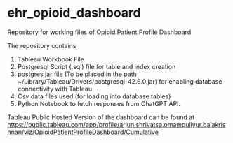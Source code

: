 # ehr_opioid_dashboard
Repository for working files of Opioid Patient Profile Dashboard

The repository contains
1. Tableau Workbook File
2. Postgresql Script (.sql) file for table and index creation
3. postgres jar file (To be placed in
the path ~/Library/Tableau/Drivers/postgresql-42.6.0.jar) for enabling database connectivity with Tableau
4. Csv data files used (for loading into database tables)
5. Python Notebook to fetch responses from ChatGPT API.

Tableau Public Hosted Version of the dashboard can be found at https://public.tableau.com/app/profile/arjun.shrivatsa.omampuliyur.balakrishnan/viz/OpioidPatientProfileDashboard/Cumulative
